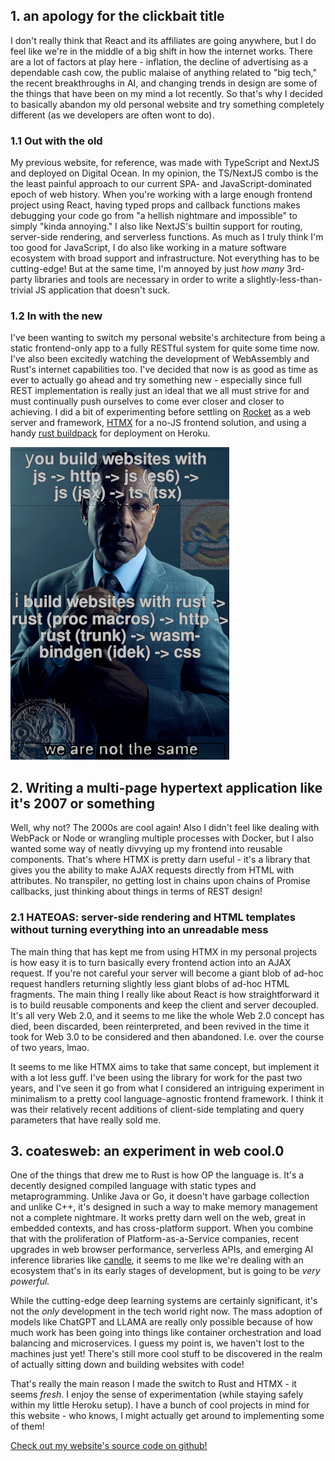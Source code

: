 ## 1. an apology for the clickbait title 
I don't really think that React and its affiliates are going anywhere, but I do feel like we're in the middle of a big shift in how the internet
works. There are a lot of factors at play here - inflation, the decline of advertising as a dependable cash cow, the public malaise of anything related to "big tech," the recent breakthroughs in AI, and changing trends in design are some of the things that have been on my mind a lot recently. So that's why I decided to basically abandon my old personal website and try something completely different (as we developers are often wont to do).

### 1.1 Out with the old
My previous website, for reference, was made with TypeScript and NextJS and deployed on Digital Ocean. In my opinion, the TS/NextJS combo is the the least painful approach to our current SPA- and JavaScript-dominated epoch of web history. When you're working with a large enough frontend project using React, having typed props and callback functions makes debugging your code go from "a hellish nightmare and impossible" to simply "kinda annoying." I also like NextJS's builtin support for routing, server-side rendering, and serverless functions. As much as I truly think I'm too good for JavaScript, I do also like working in a mature software ecosystem with broad support and infrastructure. Not everything has to be cutting-edge!  But at the same time, I'm annoyed by just *how many* 3rd-party libraries and tools are necessary in order to write a slightly-less-than-trivial JS application that doesn't suck. 

### 1.2 In with the new
I've been wanting to switch my personal website's architecture from being a static frontend-only app to a fully RESTful system for quite some time now. I've also been excitedly watching the development of WebAssembly and Rust's internet capabilities too. I've decided that now is as good as time as ever to actually go ahead and try something new - especially since full REST implementation is really just an ideal that we all must strive for and must continually push ourselves to come ever closer and closer to achieving. I did a bit of experimenting before settling on [Rocket](https://rocket.rs/) as a web server and framework, [HTMX](https://htmx.org/) for a no-JS frontend solution, and using a handy [rust buildpack](https://github.com/emk/heroku-buildpack-rust) for deployment on Heroku.

![you build websites with js -> http -> js (es6) -> js (jsx) -> ts (tsx). i build websites with rust -> rust (proc macros) -> http -> rust (trunk) -> wasm-bindgen (idek) -> css. we are not the same](/static/content/blog/new-website/meme.png)

## 2. Writing a multi-page hypertext application like it's 2007 or something
Well, why not? The 2000s are cool again! Also I didn't feel like dealing with WebPack or Node or wrangling multiple processes with Docker, but I also wanted some way of neatly divvying up my frontend into reusable components. That's where HTMX is pretty darn useful - it's a library that gives you the ability to make AJAX requests directly from HTML with attributes. No transpiler, no getting lost in chains upon chains of Promise callbacks, just thinking about things in terms of REST design!

### 2.1 HATEOAS: server-side rendering and HTML templates without turning everything into an unreadable mess
The main thing that has kept me from using HTMX in my personal projects is how easy it is to turn basically every frontend action into an AJAX request. If you're not careful your server will become a giant blob of ad-hoc request handlers returning slightly less giant blobs of ad-hoc HTML fragments. The main thing I really like about React is how straightforward it is to build reusable components and keep the client and server decoupled. It's all very Web 2.0, and it seems to me like the whole Web 2.0 concept has died, been discarded, been reinterpreted, and been revived in the time it took for Web 3.0 to be considered and then abandoned. I.e. over the course of two years, lmao.

It seems to me like HTMX aims to take that same concept, but implement it with a lot less guff. I've been using the library for work for the past two years, and I've seen it go from what I considered an intriguing experiment in minimalism to a pretty cool language-agnostic frontend framework. I think it was their relatively recent additions of client-side templating and query parameters that have really sold me.

## 3. coatesweb: an experiment in web cool.0
One of the things that drew me to Rust is how OP the language is. It's a decently designed compiled language with static types and metaprogramming. Unlike Java or Go, it doesn't have garbage collection and unlike C++, it's designed in such a way to make memory management not a complete nightmare. It works pretty darn well on the web, great in embedded contexts, and has cross-platform support. When you combine that with the proliferation of Platform-as-a-Service companies, recent upgrades in web browser performance, serverless APIs, and emerging AI inference libraries like [candle](https://github.com/huggingface/candle), it seems to me like we're dealing with an ecosystem that's in its early stages of development, but is going to be *very powerful.*

While the cutting-edge deep learning systems are certainly significant, it's not the *only* development in the tech world right now. The mass adoption of models like ChatGPT and LLAMA are really only possible because of how much work has been going into things like container orchestration and load balancing and microservices. I guess my point is, we haven't lost to the machines just yet! There's still more cool stuff to be discovered in the realm of actually sitting down and building websites with code!

That's really the main reason I made the switch to Rust and HTMX - it seems *fresh*. I enjoy the sense of experimentation (while staying safely within my little Heroku setup). I have a bunch of cool projects in mind for this website - who knows, I might actually get around to implementing some of them!

[Check out my website's source code on github!](https://github.com/ecoates-bc/coatesweb)